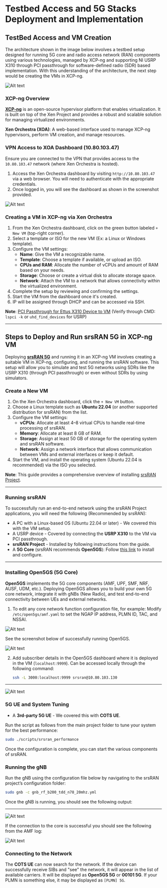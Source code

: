 # Testbed Access and 5G Stacks Deployment and Implementation

## TestBed Access and VM Creation

The architecture shown in the image below involves a testbed setup designed for running 5G core and radio access network (RAN) components using various technologies, managed by XCP-ng and supporting NI USRP X310 through PCI passthrough for software-defined radio (SDR) based implementation. With this understanding of the architecture, the next step would be creating the VMs in XCP-ng.

![Alt text](./images/Testbed-sys-arch.jpg)

### XCP-ng Overview

[**XCP-ng**](https://docs.xcp-ng.org/)  is an open-source hypervisor platform that enables virtualization. It is built on top of the Xen Project and provides a robust and scalable solution for managing virtualized environments. 

**Xen Orchestra (XOA)**: A web-based interface used to manage XCP-ng hypervisors, perform VM creation, and manage resources.

### VPN Access to XOA Dashboard (10.80.103.47)

Ensure you are connected to the VPN that provides access to the `10.80.103.47` network (where Xen Orchestra is hosted).

1. Access the Xen Orchestra dashboard by visiting `http://10.80.103.47` via a web browser. You will need to authenticate with the appropriate credentials.
2. Once logged in, you will see the dashboard as shown in the screenshot provided.

![Alt text](./images/xcp-ng.png)

### Creating a VM in XCP-ng via Xen Orchestra

1. From the Xen Orchestra dashboard, click on the green button labeled `+ New VM` (top-right corner).
2. Select a template or ISO for the new VM (Ex: a Linux or Windows template).
3. Configure the VM settings:
   - **Name**: Give the VM a recognizable name.
   - **Template**: Choose a template if available, or upload an ISO.
   - **CPUs and RAM**: Allocate the number of vCPUs and amount of RAM based on your needs.
   - **Storage**: Choose or create a virtual disk to allocate storage space.
   - **Network**: Attach the VM to a network that allows connectivity within the virtualized environment.
4. Complete the setup by reviewing and confirming the settings.
5. Start the VM from the dashboard once it's created.
6. IP will be assigned through DHCP and can be accessed via SSH.

**Note**: [PCI Passthrough for Ettus X310 Device to VM](https://docs.xcp-ng.org/compute/) (Verify through CMD: `lspci -k` or `uhd_find_devices` for USRP)

---

## Steps to Deploy and Run srsRAN 5G in XCP-ng VM

Deploying [**srsRAN 5G**](https://docs.srsran.com/projects/project/en/latest/general/source/1_getting_started.html) and running it in an XCP-ng VM involves creating a suitable VM in XCP-ng, configuring, and running the srsRAN software. This setup will allow you to simulate and test 5G networks using SDRs like the USRP X310 (through PCI passthrough) or even without SDRs by using simulators.

### Create a New VM

1. On the Xen Orchestra dashboard, click the `+ New VM` button.
2. Choose a Linux template such as **Ubuntu 22.04** (or another supported distribution for srsRAN) from the list.
3. Configure the VM settings:
   - **vCPUs**: Allocate at least 4–8 virtual CPUs to handle real-time processing of srsRAN.
   - **Memory**: Allocate at least 8 GB of RAM.
   - **Storage**: Assign at least 50 GB of storage for the operating system and srsRAN software.
   - **Network**: Assign a network interface that allows communication between VMs and external interfaces or keep it default.
4. Start the VM, and install the operating system (Ubuntu 22.04 is recommended) via the ISO you selected.

**Note**: This guide provides a comprehensive overview of installing [srsRAN Project](https://docs.srsran.com/projects/project/en/latest/user_manuals/source/installation.html#manual-installation).

---

### Running srsRAN

To successfully run an end-to-end network using the srsRAN Project applications, you will need the following (Recommended by srsRAN):

- A PC with a Linux-based OS (Ubuntu 22.04 or later) - We covered this with the VM setup.
- A USRP device - Covered by connecting the **USRP X310** to the VM via PCI passthrough.
- **srsRAN Project** - Installed by following instructions from the guide.
- A **5G Core** (srsRAN recommends **Open5GS**): Follow [this link](https://open5gs.org/) to install and configure.

---

### Installing Open5GS (5G Core)

**Open5GS** implements the 5G core components (AMF, UPF, SMF, NRF, AUSF, UDM, etc.). Deploying Open5GS allows you to build your own 5G core network, integrate it with gNBs (New Radio), and test end-to-end connectivity between UEs and external networks.

1. To edit any core network function configuration file, for example:
   Modify `/etc/open5gs/amf.yaml` to set the NGAP IP address, PLMN ID, TAC, and NSSAI.

![Alt text](./images/amf-conf.png)

See the screenshot below of successfully running Open5GS.

![Alt text](./images/open5gs-status.png)

2. Add subscriber details in the Open5GS dashboard where it is deployed in the VM (`localhost:9999`). Can be accessed locally through the following command:
   ```bash
   ssh -L 3000:localhost:9999 srsran@10.80.103.130
   ```

---
![Alt text](./images/open5gs-dash.png)

### 5G UE and System Tuning

- A **3rd-party 5G UE** - We covered this with **COTS UE**.

Run the script as follows from the main project folder to tune your system for the best performance:
```bash
sudo ./scripts/srsran_performance
```

Once the configuration is complete, you can start the various components of srsRAN.

### Running the gNB

Run the gNB using the configuration file below by navigating to the srsRAN project’s configuration folder:
```bash
sudo gnb -c gnb_rf_b200_tdd_n78_20mhz.yml
```

Once the gNB is running, you should see the following output:

---
![Alt text](./images/gnb.png )

If the connection to the core is successful you should see the following from the AMF log:

![Alt text](./images/amf-log.png)
### Connecting to the Network

The **COTS UE** can now search for the network. If the device can successfully receive SIBs and "see" the network, it will appear in the list of available carriers. It will be displayed as **Open5GS 5G** or **00101 5G**. If your PLMN is something else, it may be displayed as `[PLMN] 5G`.

